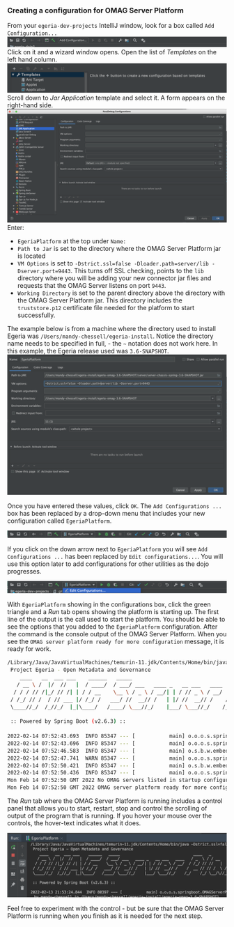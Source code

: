<!-- SPDX-License-Identifier: CC-BY-4.0 -->
<!-- Copyright Contributors to the Egeria project. -->

### Creating a configuration for OMAG Server Platform

From your `egeria-dev-projects` IntelliJ window, look for a box called `Add Configuration...`
![Add Configuration](/education/egeria-dojo/developer/intellij-add-configuration.png)
Click on it and a wizard window opens. Open the list of *Templates* on the left hand column.
![Configuration Templates](/education/egeria-dojo/developer/intellij-configuration-templates.png)
Scroll down to *Jar Application* template and select it.  A form appears on the right-hand side.
![Jar Application Template](/education/egeria-dojo/developer/intellij-jar-application-template.png)
Enter:

* `EgeriaPlatform` at the top under `Name:`
* `Path to Jar` is set to the directory where the OMAG Server Platform jar is located
* `VM Options` is set to `-Dstrict.ssl=false -Dloader.path=server/lib -Dserver.port=9443`.  This turns off SSL checking, points to the `lib` directory where you will be adding your new connector jar files and requests that the OMAG Server listens on port `9443`.
* `Working Directory` is set to the parent directory above the directory with the OMAG Server Platform jar.  This directory includes the `truststore.p12` certificate file needed for the platform to start successfully.

The example below is from a machine where the directory used to install Egeria was `/Users/mandy-chessell/egeria-install`. Notice the directory name needs to be specified in full, - the `~` notation does not work here. In this example, the Egeria release used was `3.6-SNAPSHOT`.
![OMAG Server Platform Configuration](/education/egeria-dojo/developer/intellij-omag-server-platform-configuration.png)

Once you have entered these values, click `OK`.  The `Add Configurations ...` box has been replaced by a drop-down menu that includes your new configuration called `EgeriaPlatform`.

![EgeriaPlatform in configurations menu](/education/egeria-dojo/developer/intellij-egeria-platform-in-menu.png)

If you click on the down arrow next to `EgeriaPlatform` you will see `Add Configurations ...` has been replaced by `Edit configurations...`.  You will use this option later to add configurations for other utilities as the dojo progresses.

![Edit configurations](/education/egeria-dojo/developer/intellij-edit-configurations.png)

With `EgeriaPlatform` showing in the configurations box, click the green triangle and a *Run* tab opens showing the platform is starting up.  The first line of the output is the call used to start the platform.  You should be able to see the options that you added to the `EgeriaPlatform` configuration.  After the command is the console output of the OMAG Server Platform. When you see the `OMAG server platform ready for more configuration` message, it is ready for work.

```bash
/Library/Java/JavaVirtualMachines/temurin-11.jdk/Contents/Home/bin/java -Dstrict.ssl=false -Dloader.path=server/lib -Dserver.port=9443 -Dfile.encoding=UTF-8 -jar /Users/mandy-chessell/egeria-install/egeria-omag-3.6-SNAPSHOT/server/server-chassis-spring-3.6-SNAPSHOT.jar
 Project Egeria - Open Metadata and Governance
    ____   __  ___ ___    ______   _____                                 ____   _         _     ___
   / __ \ /  |/  //   |  / ____/  / ___/ ___   ____ _   __ ___   ____   / _  \ / / __    / /  / _ /__   ____ _  _
  / / / // /|_/ // /| | / / __    \__ \ / _ \ / __/| | / // _ \ / __/  / /_/ // //   |  / _\ / /_ /  | /  _// || |
 / /_/ // /  / // ___ |/ /_/ /   ___/ //  __// /   | |/ //  __// /    /  __ // // /  \ / /_ /  _// / // /  / / / /
 \____//_/  /_//_/  |_|\____/   /____/ \___//_/    |___/ \___//_/    /_/    /_/ \__/\//___//_/   \__//_/  /_/ /_/

 :: Powered by Spring Boot (v2.6.3) ::

2022-02-14 07:52:43.693  INFO 85347 --- [           main] o.o.o.s.springboot.OMAGServerPlatform    : Starting OMAGServerPlatform using Java 11.0.12 on Amandas-MacBook-Pro.local with PID 85347 (/Users/mandy-chessell/egeria-install/egeria-omag-3.6-SNAPSHOT/server/server-chassis-spring-3.6-SNAPSHOT.jar started by mandy-chessell in /Users/mandy-chessell/egeria-install/egeria-omag-3.6-SNAPSHOT)
2022-02-14 07:52:43.696  INFO 85347 --- [           main] o.o.o.s.springboot.OMAGServerPlatform    : No active profile set, falling back to default profiles: default
2022-02-14 07:52:46.583  INFO 85347 --- [           main] o.s.b.w.embedded.tomcat.TomcatWebServer  : Tomcat initialized with port(s): 9443 (https)
2022-02-14 07:52:47.741  WARN 85347 --- [           main] o.o.o.s.springboot.OMAGServerPlatform    : strict.ssl is set to false! Invalid certificates will be accepted for connection!
2022-02-14 07:52:50.421  INFO 85347 --- [           main] o.s.b.w.embedded.tomcat.TomcatWebServer  : Tomcat started on port(s): 9443 (https) with context path ''
2022-02-14 07:52:50.436  INFO 85347 --- [           main] o.o.o.s.springboot.OMAGServerPlatform    : Started OMAGServerPlatform in 7.476 seconds (JVM running for 8.348)
Mon Feb 14 07:52:50 GMT 2022 No OMAG servers listed in startup configuration
Mon Feb 14 07:52:50 GMT 2022 OMAG server platform ready for more configuration
```

The *Run* tab where the OMAG Server Platform is running includes a control panel that allows you to start, restart, stop and control the scrolling of output of the program that is running.  If you hover your mouse over the controls, the hover-text indicates what it does.  

![Run tab control panel](/education/egeria-dojo/developer/intellij-run-tab-control-panel.png)

Feel free to experiment with the control - but be sure that the OMAG Server Platform is running when you finish as it is needed for the next step.

